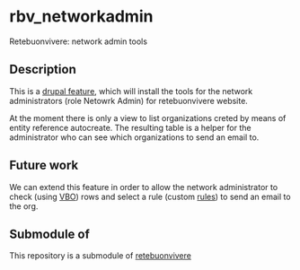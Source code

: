 rbv_networkadmin
================

Retebuonvivere: network admin tools

Description
-----------
This is a [drupal feature][2], which will install the tools for the network administrators (role Netowrk Admin) for retebuonvivere website.

At the moment there is only a view to list organizations creted by means of entity reference autocreate. The resulting table is a helper for the administrator who can see which organizations to send an email to.

Future work
-----------
We can extend this feature in order to allow the network administrator to check (using [VBO][3]) rows and select a rule (custom [rules][4]) to send an email to the org.

Submodule of
------------
This repository is a submodule of [retebuonvivere][0]

[0]: https://github.com/fonzy85vr/retebuonvivere
[2]: https://drupal.org/project/features
[1]: https://github.com/miromarchi/rbv_org/wiki
[3]: https://drupal.org/project/views_bulk_operations
[4]: https://drupal.org/project/rules

